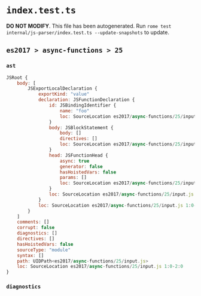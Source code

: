 # `index.test.ts`

**DO NOT MODIFY**. This file has been autogenerated. Run `rome test internal/js-parser/index.test.ts --update-snapshots` to update.

## `es2017 > async-functions > 25`

### `ast`

```javascript
JSRoot {
	body: [
		JSExportLocalDeclaration {
			exportKind: "value"
			declaration: JSFunctionDeclaration {
				id: JSBindingIdentifier {
					name: "foo"
					loc: SourceLocation es2017/async-functions/25/input.js 1:22-1:25 (foo)
				}
				body: JSBlockStatement {
					body: []
					directives: []
					loc: SourceLocation es2017/async-functions/25/input.js 1:28-1:30
				}
				head: JSFunctionHead {
					async: true
					generator: false
					hasHoistedVars: false
					params: []
					loc: SourceLocation es2017/async-functions/25/input.js 1:25-1:27
				}
				loc: SourceLocation es2017/async-functions/25/input.js 1:7-1:30
			}
			loc: SourceLocation es2017/async-functions/25/input.js 1:0-1:30
		}
	]
	comments: []
	corrupt: false
	diagnostics: []
	directives: []
	hasHoistedVars: false
	sourceType: "module"
	syntax: []
	path: UIDPath<es2017/async-functions/25/input.js>
	loc: SourceLocation es2017/async-functions/25/input.js 1:0-2:0
}
```

### `diagnostics`

```

```
